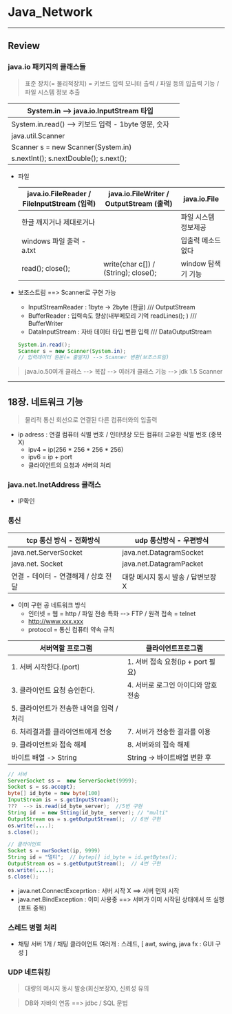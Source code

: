 # Java_Network

---

## Review

### java.io 패키지의 클래스들

> 표준 장치(= 물리적장치) = 키보드 입력 모니터 출력 / 파일 등의 입출력 기능 / 파일 시스템 정보 추출

| System.in  --> java.io.InputStream 타입               |      |
| ----------------------------------------------------- | ---- |
| System.in.read()  --> 키보드 입력  - 1byte 영문, 숫자 |      |
| java.util.Scanner                                     |      |
| Scanner s = new Scanner(System.in)                    |      |
| s.nextInt(); s.nextDouble(); s.next();                |      |

- 파일

  | java.io.FileReader / FileInputStream (입력) | java.io.FileWriter / OutputStream (출력) | java.io.File         |
  | ------------------------------------------- | ---------------------------------------- | -------------------- |
  | 한글 깨지거나 제대로거나                    |                                          | 파일 시스템 정보제공 |
  | windows 파일 출력 - a.txt                   |                                          | 입출력 메소드 없다   |
  | read(); close();                            | write(char c[]) / (String); close();     | window 탐색기 기능   |

- 보조스트림  ==> Scanner로 구현 가능

  - InputStreamReader : 1byte -> 2byte (한글)    /// OutputStream
  - BufferReader : 입력속도 향상(내부메모리 기억 readLines(); )  /// BufferWriter
  - DataInputStream : 자바 데이터 타입 변환 입력   /// DataOutputStream

  ```java
  System.in.read();
  Scanner s = new Scanner(System.in);
  // 입력데이터 원본(= 출발지) --> Scanner 변환(보조스트림)
  ```



> java.io.50여개 클래스 --> 복잡 --> 여러개 클래스 기능 --> jdk 1.5 Scanner



---



## 18장. 네트워크 기능

> 물리적 통신 회선으로 연결된 다른 컴퓨터와의 입출력

- ip adress : 연결 컴퓨터 식별 번호 / 인터넷상 모든 컴퓨터 고유한 식별 번호 (중복X)
  - ipv4 = ip(256 * 256 * 256 * 256)
  - ipv6 = ip + port
  - 클라이언트의 요청과 서버의 처리



### java.net.InetAddress 클래스

- IP확인



### 통신

| tcp 통신 방식 - 전화방식             | udp 통신방식 - 우편방식            |
| ------------------------------------ | ---------------------------------- |
| java.net.ServerSocket                | java.net.DatagramSocket            |
| java.net. Socket                     | java.net.DatagramPacket            |
| 연결 - 데이터 - 연결해제 / 상호 전달 | 대량 메시지 동시 발송 / 답변보장 X |

- 이미 구현 공 네트워크 방식
  - 인터넷 = 웹 = http / 파일 전송 특화 --> FTP / 원격 접속 = telnet
  - http://www.xxx.xxx
  - protocol = 통신 컴퓨터 약속 규칙

| 서버역할 프로그램                         | 클라이언트프로그램                  |
| ----------------------------------------- | ----------------------------------- |
| 1. 서버 시작한다.(port)                   | 1. 서버 접속 요청(ip + port 필요)   |
| 3. 클라이언트 요청 승인한다.              | 4. 서버로 로그인 아이디와 암호 전송 |
| 5. 클라이언트가 전송한 내역을 입력 / 처리 |                                     |
| 6. 처리결과를 클라이언트에게 전송         | 7. 서버가 전송한 결과를 이용        |
| 9. 클라이언트와 접속 해제                 | 8. 서버와의  접속 해제              |
| 바이트 배열 -> String                     | String -> 바이트배열 변환 후        |

```java
// 서버
ServerSocket ss =  new ServerSocket(9999);
Socket s = ss.accept);
byte[] id_byte = new byte[100]
InputStream is = s.getInputStream();
???  --> is.read(id_byte_server);  //5번 구현
String id  = new Stting(id_byte_ server); // "multi"
OutputStream os = s.getOutputStream();  // 6번 구현
os.write(....);
s.close();
```

```java
// 클라이언트
Socket s = nwrSocket(ip, 9999)
String id = "멀티";  // bytep[] id_byte = id.getBytes();
OutputStream os = s.getOutputStream();  // 4번 구현
os.write(....);
s.close();
```

- java.net.ConnectExceprtion : 서버 시작 X  ==> 서버 먼저 시작
- java.net.BindException : 이미 사용중  ==> 서버가 이미 시작된 상태에서 또 실행(포트 중복)



### 스레드 병렬 처리

- 채팅 서버 1개 / 채팅 클라이언트 여러개 : 스레드, [  awt, swing, java fx : GUI 구성 ]



### UDP 네트워킹

> 대량의 메시지 동시 발송(회신보장X), 신뢰성 유의





> DB와 자바의 연동 ==> jdbc  /  SQL 문법
